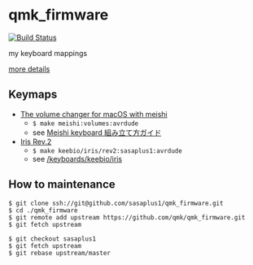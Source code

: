 # qmk_firmware

[![Build Status](https://travis-ci.com/sasaplus1/qmk_firmware.svg?branch=sasaplus1)](https://travis-ci.com/sasaplus1/qmk_firmware)

my keyboard mappings

[more details](https://github.com/qmk/qmk_firmware)

## Keymaps

- [The volume changer for macOS with meishi](/keyboards/meishi/keymaps/volumes)
    - `$ make meishi:volumes:avrdude`
    - see [Meishi keyboard 組み立て方ガイド](http://biacco42.hatenablog.com/entry/2018/01/21/204749)
- [Iris Rev.2](/keyboards/keebio/iris/keymaps/sasaplus1)
    - `$ make keebio/iris/rev2:sasaplus1:avrdude`
    - see [/keyboards/keebio/iris](/keyboards/keebio/iris)

## How to maintenance

```console
$ git clone ssh://git@github.com/sasaplus1/qmk_firmware.git
$ cd ./qmk_firmware
$ git remote add upstream https://github.com/qmk/qmk_firmware.git
$ git fetch upstream
```

```console
$ git checkout sasaplus1
$ git fetch upstream
$ git rebase upstream/master
```
